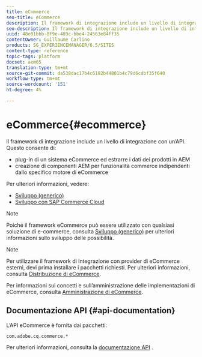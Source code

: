 ```yaml
---
title: eCommerce
seo-title: eCommerce
description: Il framework di integrazione include un livello di integrazione con un’API
seo-description: Il framework di integrazione include un livello di integrazione con un’API
uuid: 48e01bbb-8f9e-489c-bbe4-24563e84ff35
contentOwner: Guillaume Carlino
products: SG_EXPERIENCEMANAGER/6.5/SITES
content-type: reference
topic-tags: platform
docset: aem65
translation-type: tm+mt
source-git-commit: da538dac17b4c6182b44801b4c79d6cdbf35f640
workflow-type: tm+mt
source-wordcount: '151'
ht-degree: 4%

---
```


# eCommerce{#ecommerce}

Il framework di integrazione include un livello di integrazione con un’API. Questo consente di:

* plug-in di un sistema eCommerce ed estrarre i dati dei prodotti in AEM
* creazione di componenti AEM per funzionalità commerce indipendenti dallo specifico motore di eCommerce

Per ulteriori informazioni, vedere:

* [Sviluppo (generico)](/help/commerce/cif-classic/developing/generic.md)
* [Sviluppo con SAP Commerce Cloud](/help/commerce/cif-classic/developing/sap-commerce-cloud.md)

>[!NOTE]
>
>Poiché il framework eCommerce può essere utilizzato con qualsiasi soluzione di e-commerce, consulta [Sviluppo (generico)](/help/commerce/cif-classic/developing/generic.md) per ulteriori informazioni sullo sviluppo delle possibilità.

>[!NOTE]
>
>Per utilizzare il framework di integrazione con provider di eCommerce esterni, devi prima installare i pacchetti richiesti. Per ulteriori informazioni, consulta [Distribuzione di eCommerce](/help/commerce/cif-classic/deploying/ecommerce.md).
>
>Per informazioni sui concetti e sull’amministrazione delle implementazioni di eCommerce, consulta [Amministrazione di eCommerce](/help/commerce/cif-classic/administering/ecommerce.md).

## Documentazione API {#api-documentation}

L’API eCommerce è fornita dai pacchetti:

`com.adobe.cq.commerce.*`

Per ulteriori informazioni, consulta la [documentazione API](https://helpx.adobe.com/experience-manager/6-5/sites/developing/using/reference-materials/javadoc/index.html) .

